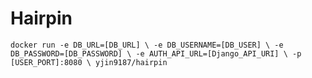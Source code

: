# Hairpin

`docker run -e DB_URL=[DB_URL] \
-e DB_USERNAME=[DB_USER] \
-e DB_PASSWORD=[DB_PASSWORD] \
-e AUTH_API_URL=[Django_API_URI] \
-p [USER_PORT]:8080 \
yjin9187/hairpin`